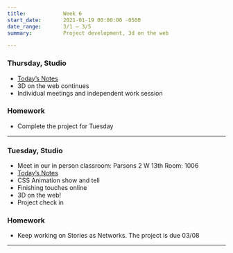 ```yaml
---
title:            Week 6
start_date:       2021-01-19 00:00:00 -0500
date_range:       3/1 – 3/5
summary:          Project development, 3d on the web

---
```


### Thursday, Studio

- [Today&rsquo;s Notes](https://paper.dropbox.com/doc/Parsons-Week-6b-3D-on-the-Web-Continues--Bc_SbvLPmJng08NiyHPv5699AQ-bj6NDwyoMg1mIV9dpt1on)
- 3D on the web continues
- Individual meetings and independent work session

### Homework
- Complete the project for Tuesday


---


### Tuesday, Studio

- Meet in our in person classroom: Parsons 2 W 13th
 Room: 1006
- [Today&rsquo;s Notes](https://paper.dropbox.com/doc/Parsons-Week-6a-CSS-Animation-Show-and-Tell-1-on-1-Meetings-Finishing-Touches-Blend-Modes--Bcw~Hw3tY6pHDwGVXSTBj4s9AQ-u6w3p5xafhUng4hX7ZLAx)
- CSS Animation show and tell
- Finishing touches online
- 3D on the web!
- Project check in

### Homework
- Keep working on Stories as Networks. The project is due 03/08

---